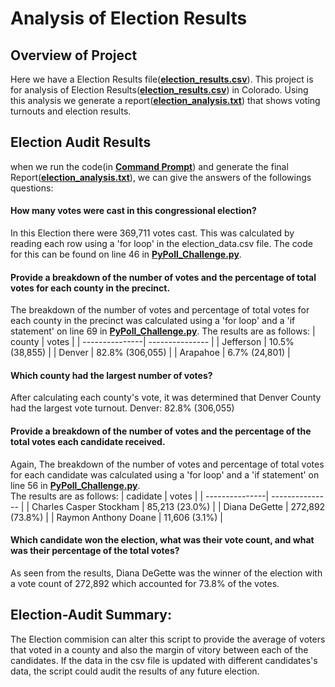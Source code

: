 # Analysis of Election Results

## Overview of Project

Here we have a Election Results file([**election_results.csv**](https://github.com/nidhipandya/Election_Analysis/blob/main/Resources/election_results.csv)). This project is for analysis of Election Results([**election_results.csv**](https://github.com/nidhipandya/Election_Analysis/blob/main/Resources/election_results.csv)) in Colorado. Using this analysis we generate a report([**election_analysis.txt**](https://github.com/nidhipandya/Election_Analysis/blob/main/analysis/election_analysis.txt)) that shows voting turnouts and election results.

## Election Audit Results
when we run the code(in [**Command Prompt**](https://github.com/nidhipandya/Election_Analysis/blob/main/Resources/cmd_Election_analysis.PNG)) and generate the final Report([**election_analysis.txt**](https://github.com/nidhipandya/Election_Analysis/blob/main/analysis/election_analysis.txt)), we can give the answers of the followings questions:

#### How many votes were cast in this congressional election?
In this Election there were 369,711 votes cast. This was calculated by reading each row using a 'for loop' in the election_data.csv file.  The code for this can be found on line 46 in [**PyPoll_Challenge.py**](https://github.com/nidhipandya/Election_Analysis/blob/main/PyPoll_Challenge.py).

#### Provide a breakdown of the number of votes and the percentage of total votes for each county in the precinct.
The breakdown of the number of votes and percentage of total votes for each county in the precinct was calculated using a 'for loop' and a 'if statement' on line 69 in [**PyPoll_Challenge.py**](https://github.com/nidhipandya/Election_Analysis/blob/main/PyPoll_Challenge.py).
The results are as follows:
|  county  | votes |
| ---------------| --------------- |
| Jefferson | 10.5% (38,855) |
| Denver | 82.8% (306,055) |
| Arapahoe | 6.7% (24,801) |

#### Which county had the largest number of votes?
After calculating each county's vote, it was determined that Denver County had the largest vote turnout.
Denver: 82.8% (306,055)

#### Provide a breakdown of the number of votes and the percentage of the total votes each candidate received.
Again, The breakdown of the number of votes and percentage of total votes for each candidate was calculated using a 'for loop' and a 'if statement' on line 56 in [**PyPoll_Challenge.py**](https://github.com/nidhipandya/Election_Analysis/blob/main/PyPoll_Challenge.py).  
The results are as follows:
|  cadidate  | votes |
| ---------------| --------------- |
| Charles Casper Stockham | 85,213 (23.0%) |
| Diana DeGette | 272,892 (73.8%) |
| Raymon Anthony Doane | 11,606 (3.1%) |

#### Which candidate won the election, what was their vote count, and what was their percentage of the total votes?
As seen from the results, Diana DeGette was the winner of the election with a vote count of 272,892 which accounted for 73.8% of the votes.

## Election-Audit Summary: 
The Election commision can alter this script to provide the average of voters that voted in a county and also the margin of vitory between each of the candidates. If the data in the csv file is updated with different candidates's data, the script could audit the results of any future election.
